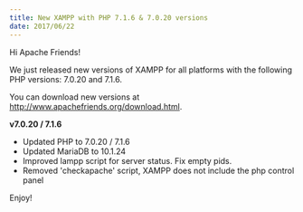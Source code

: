 ```yaml
---
title: New XAMPP with PHP 7.1.6 & 7.0.20 versions
date: 2017/06/22
---
```


Hi Apache Friends!

We just released new versions of XAMPP for all platforms with the following PHP versions: 7.0.20 and 7.1.6.

You can download new versions at <a href="http://www.apachefriends.org/download.html">http://www.apachefriends.org/download.html</a>.

<b>v7.0.20 / 7.1.6</b>

- Updated PHP to 7.0.20 / 7.1.6
- Updated MariaDB to 10.1.24
- Improved lampp script for server status. Fix empty pids.
- Removed 'checkapache' script, XAMPP does not include the php control panel

Enjoy!
